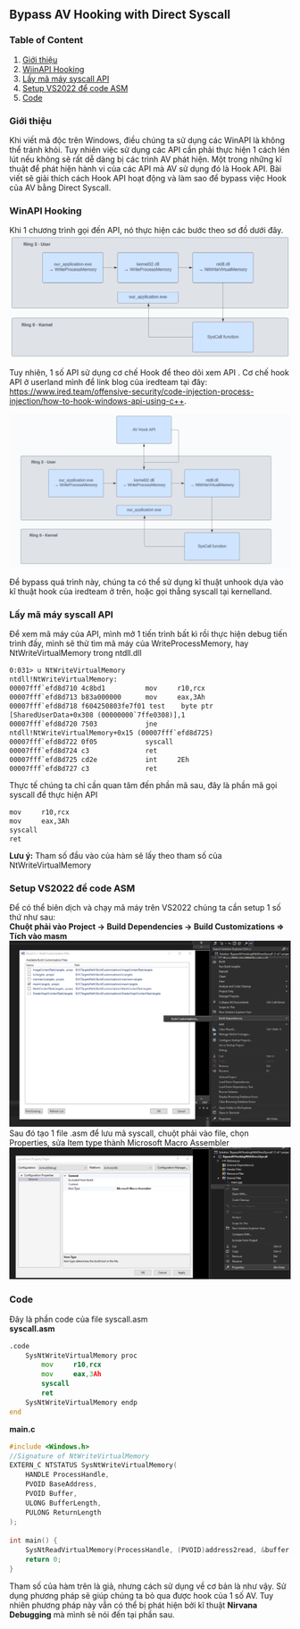 ## Bypass AV Hooking with Direct Syscall

### Table of Content
1. [Giới thiệu](#giới-thiệu)
2. [WiinAPI Hooking](#winapi-hooking)
3. [Lấy mã máy syscall API](#get-asm-syscall)
3. [Setup VS2022 để code ASM](#setup-vs2022-để-code-asm)
4. [Code](#code)


### Giới thiệu <a name = "giới-thiệu"></a>
Khi viết mã độc trên Windows, điều chúng ta sử dụng các WinAPI là không thể tránh khỏi. Tuy nhiên việc sử dụng các API cần phải thực hiện 1 cách lén lút nếu không sẽ rất
dễ dàng bị các trình AV phát hiện. Một trong những kĩ thuật để phát hiện hành vi của các API mà AV sử dụng đó là Hook API. Bài viết sẽ giải thích cách Hook API hoạt động
và làm sao để bypass việc Hook của AV bằng Direct Syscall.

### WinAPI Hooking
Khi 1 chương trình gọi đến API, nó thực hiện các bước theo sơ đồ dưới đây.
![API call map](images/apicallmap.png)

Tuy nhiên, 1 số API sử dụng cơ chế Hook để theo dõi xem API . Cơ chế hook API ở userland mình để link blog của iredteam tại đây: https://www.ired.team/offensive-security/code-injection-process-injection/how-to-hook-windows-api-using-c++.

![API call hooking](images/apicallmap2.png)

Để bypass quá trình này, chúng ta có thể sử dụng kĩ thuật unhook dựa vào kĩ thuật hook của iredteam ở trên, hoặc gọi thẳng syscall tại kernelland.

### Lấy mã máy syscall API <a name = "get-asm-syscall"></a>
Để xem mã máy của API, mình mở 1 tiến trình bất kì rồi thực hiện debug tiến trình đấy, mình sẽ thử tìm mã máy của WriteProcessMemory, hay NtWriteVirtualMemory trong ntdll.dll
```
0:031> u NtWriteVirtualMemory
ntdll!NtWriteVirtualMemory:
00007fff`efd8d710 4c8bd1          mov     r10,rcx
00007fff`efd8d713 b83a000000      mov     eax,3Ah
00007fff`efd8d718 f604250803fe7f01 test    byte ptr [SharedUserData+0x308 (00000000`7ffe0308)],1
00007fff`efd8d720 7503            jne     ntdll!NtWriteVirtualMemory+0x15 (00007fff`efd8d725)
00007fff`efd8d722 0f05            syscall
00007fff`efd8d724 c3              ret
00007fff`efd8d725 cd2e            int     2Eh
00007fff`efd8d727 c3              ret
```

Thực tế chúng ta chỉ cần quan tâm đến phần mã sau, đây là phần mã gọi syscall để thực hiện API
```
mov     r10,rcx
mov     eax,3Ah
syscall
ret
```
**Lưu ý:** Tham số đầu vào của hàm sẽ lấy theo tham số của NtWriteVirtualMemory

### Setup VS2022 để code ASM <a name = "setup-vs2022-để-code-asm"></a>
Để có thể biên dịch và chạy mã máy trên VS2022 chúng ta cần setup 1 số thứ như sau: 
</br>
**Chuột phải vào Project -> Build Dependencies -> Build Customizations => Tích vào masm**
![Set masm](images/tickmasm.png)
Sau đó tạo 1 file .asm để lưu mã syscall, chuột phải vào file, chọn Properties, sửa Item type thành Microsoft Macro Assembler
![Set masm](images/tickmasm2.png)
</br>
### Code
Đây là phần code của file syscall.asm
</br>
**syscall.asm**
```asm
.code
	SysNtWriteVirtualMemory proc
		mov     r10,rcx
		mov     eax,3Ah
		syscall
		ret
	SysNtWriteVirtualMemory endp
end
```

**main.c**
```c
#include <Windows.h>
//Signature of NtWriteVirtualMemory
EXTERN_C NTSTATUS SysNtWriteVirtualMemory(
	HANDLE ProcessHandle,
	PVOID BaseAddress,
	PVOID Buffer,
	ULONG BufferLength,
	PULONG ReturnLength
);

int main() {
	SysNtReadVirtualMemory(ProcessHandle, (PVOID)address2read, &buffer, 8, &byteRead);
	return 0;
}

```
Tham số của hàm trên là giả, nhưng cách sử dụng về cơ bản là như vậy. Sử dụng phương pháp sẽ giúp chúng ta bỏ qua được hook của 1 số AV. Tuy nhiên phương pháp này vẫn có thể bị phát hiện bởi kĩ thuật **Nirvana Debugging** mà mình sẽ nói đến tại phần sau.